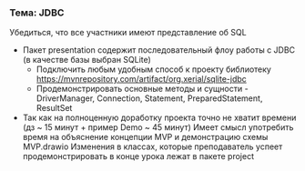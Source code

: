 ### Тема: JDBC

Убедиться, что все участники имеют представление об SQL

* Пакет presentation содержит последовательный флоу работы с JDBC (в качестве базы выбран SQLite)
  * Подключить любым удобным способ к проекту библиотеку 
https://mvnrepository.com/artifact/org.xerial/sqlite-jdbc
  * Продемонстрировать основные методы и сущности - DriverManager, Connection, Statement, PreparedStatement, ResultSet   
* Так как на полноценную доработку проекта точно не хватит времени (дз ~ 15 минут + пример Demo ~ 45 минут) 
Имеет смысл употребить время на объяснение концепции MVP и демонстрацию схемы MVP.drawio
Изменения в классах, которые преподаватель успеет продемонстрировать в конце урока лежат в пакете project




